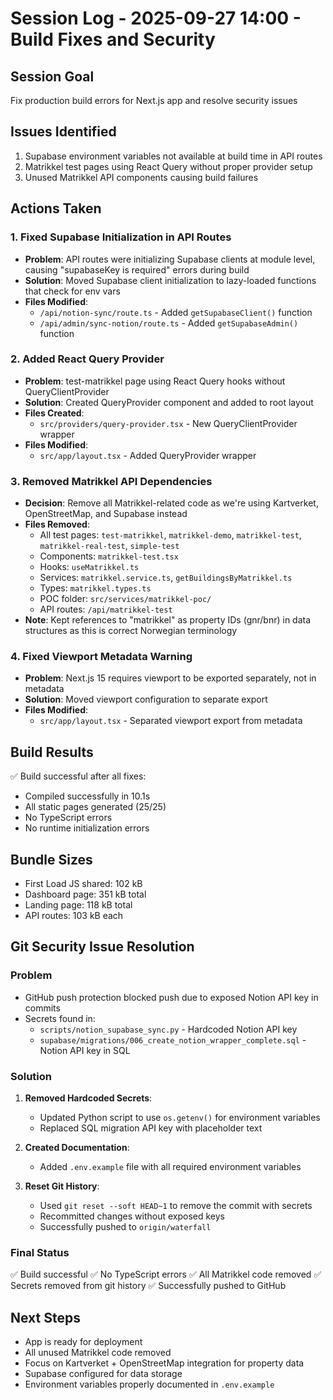 # Session Log - 2025-09-27 14:00 - Build Fixes and Security

## Session Goal
Fix production build errors for Next.js app and resolve security issues

## Issues Identified
1. Supabase environment variables not available at build time in API routes
2. Matrikkel test pages using React Query without proper provider setup
3. Unused Matrikkel API components causing build failures

## Actions Taken

### 1. Fixed Supabase Initialization in API Routes
- **Problem**: API routes were initializing Supabase clients at module level, causing "supabaseKey is required" errors during build
- **Solution**: Moved Supabase client initialization to lazy-loaded functions that check for env vars
- **Files Modified**:
  - `/api/notion-sync/route.ts` - Added `getSupabaseClient()` function
  - `/api/admin/sync-notion/route.ts` - Added `getSupabaseAdmin()` function

### 2. Added React Query Provider
- **Problem**: test-matrikkel page using React Query hooks without QueryClientProvider
- **Solution**: Created QueryProvider component and added to root layout
- **Files Created**:
  - `src/providers/query-provider.tsx` - New QueryClientProvider wrapper
- **Files Modified**:
  - `src/app/layout.tsx` - Added QueryProvider wrapper

### 3. Removed Matrikkel API Dependencies
- **Decision**: Remove all Matrikkel-related code as we're using Kartverket, OpenStreetMap, and Supabase instead
- **Files Removed**:
  - All test pages: `test-matrikkel`, `matrikkel-demo`, `matrikkel-test`, `matrikkel-real-test`, `simple-test`
  - Components: `matrikkel-test.tsx`
  - Hooks: `useMatrikkel.ts`
  - Services: `matrikkel.service.ts`, `getBuildingsByMatrikkel.ts`
  - Types: `matrikkel.types.ts`
  - POC folder: `src/services/matrikkel-poc/`
  - API routes: `/api/matrikkel-test`
- **Note**: Kept references to "matrikkel" as property IDs (gnr/bnr) in data structures as this is correct Norwegian terminology

### 4. Fixed Viewport Metadata Warning
- **Problem**: Next.js 15 requires viewport to be exported separately, not in metadata
- **Solution**: Moved viewport configuration to separate export
- **Files Modified**:
  - `src/app/layout.tsx` - Separated viewport export from metadata

## Build Results
✅ Build successful after all fixes:
- Compiled successfully in 10.1s
- All static pages generated (25/25)
- No TypeScript errors
- No runtime initialization errors

## Bundle Sizes
- First Load JS shared: 102 kB
- Dashboard page: 351 kB total
- Landing page: 118 kB total
- API routes: 103 kB each

## Git Security Issue Resolution

### Problem
- GitHub push protection blocked push due to exposed Notion API key in commits
- Secrets found in:
  - `scripts/notion_supabase_sync.py` - Hardcoded Notion API key
  - `supabase/migrations/006_create_notion_wrapper_complete.sql` - Notion API key in SQL

### Solution
1. **Removed Hardcoded Secrets**:
   - Updated Python script to use `os.getenv()` for environment variables
   - Replaced SQL migration API key with placeholder text

2. **Created Documentation**:
   - Added `.env.example` file with all required environment variables

3. **Reset Git History**:
   - Used `git reset --soft HEAD~1` to remove the commit with secrets
   - Recommitted changes without exposed keys
   - Successfully pushed to `origin/waterfall`

### Final Status
✅ Build successful
✅ No TypeScript errors
✅ All Matrikkel code removed
✅ Secrets removed from git history
✅ Successfully pushed to GitHub

## Next Steps
- App is ready for deployment
- All unused Matrikkel code removed
- Focus on Kartverket + OpenStreetMap integration for property data
- Supabase configured for data storage
- Environment variables properly documented in `.env.example`